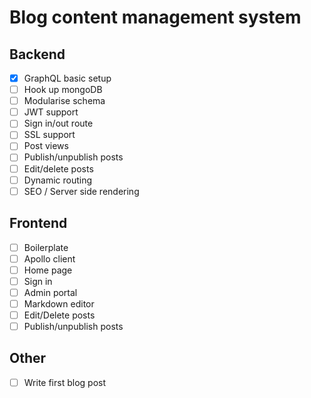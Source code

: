 # Blog content management system

## Backend
- [X] GraphQL basic setup
- [ ] Hook up mongoDB
- [ ] Modularise schema
- [ ] JWT support
- [ ] Sign in/out route
- [ ] SSL support
- [ ] Post views
- [ ] Publish/unpublish posts
- [ ] Edit/delete posts
- [ ] Dynamic routing
- [ ] SEO / Server side rendering

## Frontend
- [ ] Boilerplate
- [ ] Apollo client
- [ ] Home page
- [ ] Sign in
- [ ] Admin portal
- [ ] Markdown editor
- [ ] Edit/Delete posts
- [ ] Publish/unpublish posts

## Other
- [ ] Write first blog post
